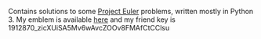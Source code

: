 Contains solutions to some [Project Euler](https://www.projecteuler.net) problems, written mostly in Python 3.
My emblem is available [here](https://projecteuler.net/profile/dreipfundflachs.png) 
and my friend key is 1912870_zicXUiSA5Mv6wAvcZOOv8FMAfCtCClsu
